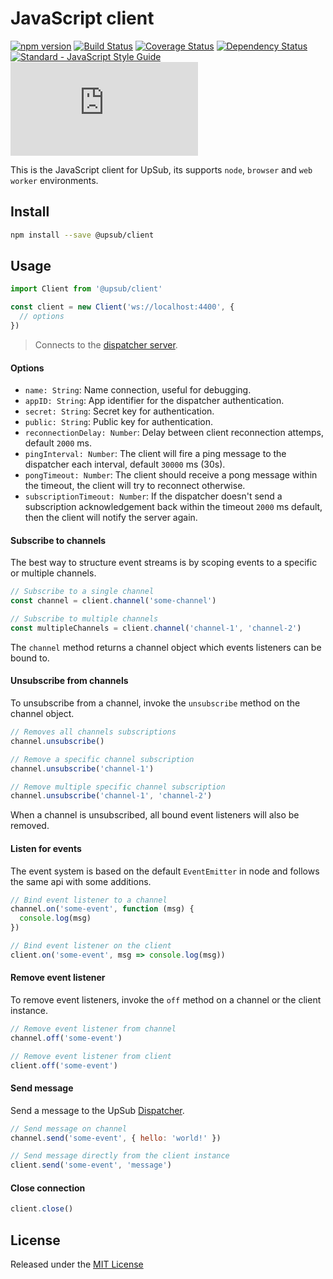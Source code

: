 # JavaScript client

[![npm version](https://img.shields.io/npm/v/@upsub/client.svg)](https://www.npmjs.com/package/@upsub/client)
[![Build Status](https://travis-ci.org/upsub/client-js.svg?branch=master)](https://travis-ci.org/upsub/client-js)
[![Coverage Status](https://coveralls.io/repos/github/upsub/client-js/badge.svg?branch=master)](https://coveralls.io/github/upsub/client-js?branch=master)
[![Dependency Status](https://david-dm.org/upsub/client.svg)](https://david-dm.org/upsub/client-js)
[![Standard - JavaScript Style Guide](https://img.shields.io/badge/code%20style-standard-brightgreen.svg)](http://standardjs.com/)
[![gzip size](http://img.badgesize.io/https://unpkg.com/@upsub/client/dist/client.min.js?compression=gzip)](https://unpkg.com/@upsub/client/dist/client.min.js)

This is the JavaScript client for UpSub, its supports `node`, `browser` and `web worker` environments.

## Install
```sh
npm install --save @upsub/client
```

## Usage
```js
import Client from '@upsub/client'

const client = new Client('ws://localhost:4400', {
  // options
})
```
> Connects to the [dispatcher server](https://github.com/upsub/dispatcher).

#### Options
- `name: String`: Name connection, useful for debugging.
- `appID: String`: App identifier for the dispatcher authentication.
- `secret: String`: Secret key for authentication.
- `public: String`: Public key for authentication.
- `reconnectionDelay: Number`: Delay between client reconnection attemps, default `2000` ms.  
- `pingInterval: Number`: The client will fire a ping message to the dispatcher each interval, default `30000` ms (30s).
- `pongTimeout: Number`: The client should receive a pong message within the timeout, the client will try to reconnect otherwise.
- `subscriptionTimeout: Number`: If the dispatcher doesn't send a subscription acknowledgement back within the timeout `2000` ms default, then the client will notify the server again.

#### Subscribe to channels
The best way to structure event streams is by scoping events to a specific or multiple channels.
```js
// Subscribe to a single channel
const channel = client.channel('some-channel')

// Subscribe to multiple channels
const multipleChannels = client.channel('channel-1', 'channel-2')
```
The `channel` method returns a channel object which events listeners can be
bound to.

#### Unsubscribe from channels
To unsubscribe from a channel, invoke the `unsubscribe` method on the channel object.
```js
// Removes all channels subscriptions
channel.unsubscribe()

// Remove a specific channel subscription
channel.unsubscribe('channel-1')

// Remove multiple specific channel subscription
channel.unsubscribe('channel-1', 'channel-2')
```
When a channel is unsubscribed, all bound event listeners will also be removed.

#### Listen for events
The event system is based on the default `EventEmitter` in node and follows
the same api with some additions.
```js
// Bind event listener to a channel
channel.on('some-event', function (msg) {
  console.log(msg)
})

// Bind event listener on the client
client.on('some-event', msg => console.log(msg))
```

#### Remove event listener
To remove event listeners, invoke the `off` method on a channel or the client instance.
```js
// Remove event listener from channel
channel.off('some-event')

// Remove event listener from client
client.off('some-event')
```

#### Send message
Send a message to the UpSub [Dispatcher](https://github.com/upsub/dispatcher).
```js
// Send message on channel
channel.send('some-event', { hello: 'world!' })

// Send message directly from the client instance
client.send('some-event', 'message')
```

#### Close connection
```js
client.close()
```

## License
Released under the [MIT License](https://github.com/upsub/client-js/blob/master/LICENSE)
